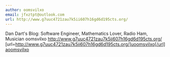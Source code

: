 ```yaml
---
author: oomsvilxo
email: jfxztpt@outlook.com
url: http://www.g7uuc4721zau7k5ii607h16gd6d195cts.org/
---
```


Dan Dart's Blog: Software Engineer, Mathematics Lover, Radio Ham, Musician
oomsvilxo http://www.g7uuc4721zau7k5ii607h16gd6d195cts.org/
[url=http://www.g7uuc4721zau7k5ii607h16gd6d195cts.org/]uoomsvilxo[/url]
<a href="http://www.g7uuc4721zau7k5ii607h16gd6d195cts.org/">aoomsvilxo</a>
